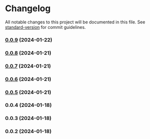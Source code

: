 # Changelog

All notable changes to this project will be documented in this file. See [standard-version](https://github.com/conventional-changelog/standard-version) for commit guidelines.

### [0.0.9](https://github.com/TJNYL/NVSBot/compare/v0.0.8...v0.0.9) (2024-01-22)

### [0.0.8](https://github.com/TJNYL/NVSBot/compare/v0.0.6...v0.0.8) (2024-01-21)

### [0.0.7](https://github.com/TJNYL/NVSBot/compare/v0.0.6...v0.0.7) (2024-01-21)

### [0.0.6](https://github.com/TJNYL/NVSBot/compare/v0.0.4...v0.0.6) (2024-01-21)

### [0.0.5](https://github.com/TJNYL/NVSBot/compare/v0.0.4...v0.0.5) (2024-01-21)

### 0.0.4 (2024-01-18)

### 0.0.3 (2024-01-18)

### 0.0.2 (2024-01-18)
